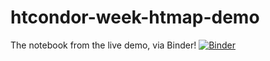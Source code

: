 # htcondor-week-htmap-demo

The notebook from the live demo, via Binder! [![Binder](https://mybinder.org/badge_logo.svg)](https://mybinder.org/v2/gh/JoshKarpel/htcondor-week-htmap-talk/master?urlpath=lab/tree/demo.ipynb)
